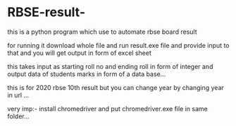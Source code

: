 # RBSE-result-
this is a python program which use to automate rbse board result

for running it download whole file and run result.exe file and provide input to that and you will get output in form of excel sheet 

this takes input as starting roll no and ending roll in form of integer and output data of students marks in form of a data base...

this is for 2020 rbse 10th result but you can change year by changing year in url ...

very imp:- install chromedriver and put chromedriver.exe file in same folder...
